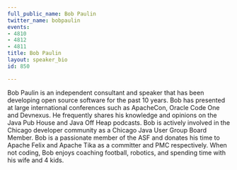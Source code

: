```yaml
---
full_public_name: Bob Paulin
twitter_name: bobpaulin
events:
- 4810
- 4812
- 4811
title: Bob Paulin
layout: speaker_bio
id: 850

---
```

Bob Paulin is an independent consultant and speaker that has been developing open source software for the past 10 years. Bob has presented at large international conferences such as ApacheCon, Oracle Code One and Devnexus. He frequently shares his knowledge and opinions on the Java Pub House and Java Off Heap podcasts. Bob is actively involved in the Chicago developer community as a Chicago Java User Group Board Member. Bob is a passionate member of the ASF and donates his time to Apache Felix and Apache Tika as a committer and PMC respectively. When not coding, Bob enjoys coaching football, robotics, and spending time with his wife and 4 kids. 